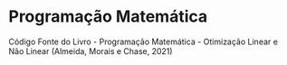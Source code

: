 # Programação Matemática
Código Fonte do Livro - Programação Matemática - Otimização Linear e Não Linear (Almeida, Morais e Chase, 2021)

